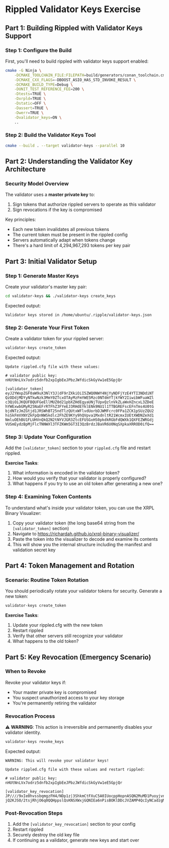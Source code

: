 # Rippled Validator Keys Exercise

## Part 1: Building Rippled with Validator Keys Support

### Step 1: Configure the Build
First, you'll need to build rippled with validator keys support enabled:

```bash
cmake -G Ninja \
    -DCMAKE_TOOLCHAIN_FILE:FILEPATH=build/generators/conan_toolchain.cmake \
    -DCMAKE_CXX_FLAGS=-DBOOST_ASIO_HAS_STD_INVOKE_RESULT \
    -DCMAKE_BUILD_TYPE=Debug \
    -DUNIT_TEST_REFERENCE_FEE=200 \
    -Dtests=TRUE \
    -Dxrpld=TRUE \
    -Dstatic=OFF \
    -Dassert=TRUE \
    -Dwerr=TRUE \
    -Dvalidator_keys=ON \
    ..
```

### Step 2: Build the Validator Keys Tool
```bash
cmake --build . --target validator-keys --parallel 10
```

## Part 2: Understanding the Validator Key Architecture

### Security Model Overview
The validator uses a **master private key** to:
1. Sign tokens that authorize rippled servers to operate as this validator
2. Sign revocations if the key is compromised

Key principles:
- Each new token invalidates all previous tokens
- The current token must be present in the rippled config
- Servers automatically adapt when tokens change
- There's a hard limit of 4,294,967,293 tokens per key pair

## Part 3: Initial Validator Setup

### Step 1: Generate Master Keys
Create your validator's master key pair:

```bash
cd validator-keys && ./validator-keys create_keys
```

Expected output:
```
Validator keys stored in /home/ubuntu/.ripple/validator-keys.json
```

### Step 2: Generate Your First Token
Create a validator token for your rippled server:

```bash
validator-keys create_token
```

Expected output:
```
Update rippled.cfg file with these values:

# validator public key: nHUtNnLVx7odrz5dnfb2xpIgbEeJPbzJWfdicSkGyVw1eE5GpjQr

[validator_token]
eyJ2YWxpZGF0aW9uX3NlY3J|dF9rZXkiOiI5ZWQ0NWY4NjYyNDFjYzE4YTI3NDdiNT
QzODdjMDYyNTkwNzk3MmY0ZTcxOTAyMzFmYWE5Mzc0NTdmYT|kYWY2IiwibWFuaWZl
c3QiOiJKQUFBQUFGeEllMUZ0d21pbXZHdEgyaUNjTUpxQzlnVkZLaWxHZncxL3ZDeE
hYWExwbGMyR25NaEFrRTFhZ3FYeEJ3RHdEYklENk9NU1l1TTBGREFscEFnTms4U0tG
bjdNTzJmZGtjd1JRSWhBT25ndTlzQUtxWFlvdUorbDJWMFcrc0FPa1ZCK1pSUzZQU2
hsSkFmVXNYZkFpQnNWSkdlc2FhZE9KYy9hQVpva1MxdnltR21WcmxIUEtXWDNZeXd1
NmluOEhBU1FLUHVnQkQ2N2tNYVJGR3ZtcEFUSGxHS0pkdkRGbFdQWXk1QXFEZWRGdj
VUSmEydzBpMjFlcTNNWXl3TFZKWm5GT3I3QzBrdzJBaVR6U0NqSXpkaXRROD0ifQ==
```

### Step 3: Update Your Configuration
Add the `[validator_token]` section to your `rippled.cfg` file and restart rippled.

**Exercise Tasks**:
1. What information is encoded in the validator token?
2. How would you verify that your validator is properly configured?
3. What happens if you try to use an old token after generating a new one?

### Step 4: Examining Token Contents
To understand what's inside your validator token, you can use the XRPL Binary Visualizer:

1. Copy your validator token (the long base64 string from the `[validator_token]` section)
2. Navigate to https://richardah.github.io/xrpl-binary-visualizer/
3. Paste the token into the visualizer to decode and examine its contents
4. This will show you the internal structure including the manifest and validation secret key

## Part 4: Token Management and Rotation

### Scenario: Routine Token Rotation
You should periodically rotate your validator tokens for security. Generate a new token:

```bash
validator-keys create_token
```

**Exercise Tasks**:
1. Update your rippled.cfg with the new token
2. Restart rippled
3. Verify that other servers still recognize your validator
4. What happens to the old token?

## Part 5: Key Revocation (Emergency Scenario)

### When to Revoke
Revoke your validator keys if:
- Your master private key is compromised
- You suspect unauthorized access to your key storage
- You're permanently retiring the validator

### Revocation Process
⚠️ **WARNING**: This action is irreversible and permanently disables your validator identity.

```bash
validator-keys revoke_keys
```

Expected output:
```
WARNING: This will revoke your validator keys!

Update rippled.cfg file with these values and restart rippled:

# validator public key: nHUtNnLVx7odrz5dnfb2xpIgbEeJPbzJWfdicSkGyVw1eE5GpjQr

[validator_key_revocation]
JP////9xIe0hvssbqmgzFH4/NDp1z|3ShkmCtFXuC5A0IUocppHopnASQN2MuMD1Puoyjvnr
jQ2KJSO/2tsjRhjO6q0QQHppslQsKNSXWxjGQNIEa6nPisBOKlDDcJVZAMP4QcIyNCadzgM=
```

### Post-Revocation Steps
1. Add the `[validator_key_revocation]` section to your config
2. Restart rippled
3. Securely destroy the old key file
4. If continuing as a validator, generate new keys and start over